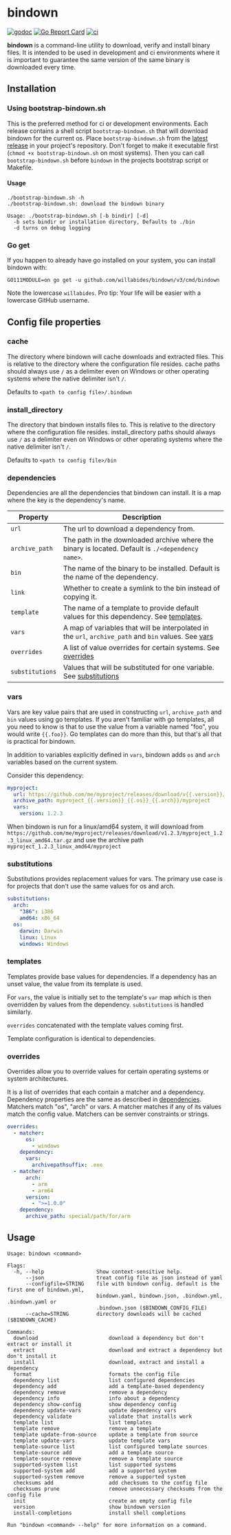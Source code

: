 # bindown

[![godoc](https://godoc.org/github.com/WillAbides/bindown?status.svg)](https://pkg.go.dev/github.com/willabides/bindown/v3)
[![Go Report Card](https://goreportcard.com/badge/github.com/WillAbides/bindown)](https://goreportcard.com/report/github.com/WillAbides/bindown)
[![ci](https://github.com/WillAbides/bindown/workflows/ci/badge.svg)](https://github.com/WillAbides/bindown/actions?query=workflow%3Aci+branch%3Amain+event%3Apush)

**bindown** is a command-line utility to download, verify and install binary files. It is intended to be used in
development and ci environments where it is important to guarantee the same version of the same binary is downloaded
every time.

## Installation

### Using bootstrap-bindown.sh

This is the preferred method for ci or development environments. Each release
contains a shell script `bootstrap-bindown.sh` that will download bindown for
the current os. Place `bootstrap-bindown.sh` from the
[latest release](https://github.com/WillAbides/bindown/releases/latest) in your
project's repository. Don't forget to make it executable first (`chmod +x
bootstrap-bindown.sh` on most systems). Then you can call `bootstrap-bindown.sh`
before `bindown` in the projects bootstrap script or Makefile.

#### Usage
```
./bootstrap-bindown.sh -h
./bootstrap-bindown.sh: download the bindown binary

Usage: ./bootstrap-bindown.sh [-b bindir] [-d]
  -b sets bindir or installation directory, Defaults to ./bin
  -d turns on debug logging
```

### Go get

If you happen to already have go installed on your system, you can install
bindown with:

```
GO111MODULE=on go get -u github.com/willabides/bindown/v3/cmd/bindown 
```

Note the lowercase `willabides`. Pro tip: Your life will be easier with a
lowercase GitHub username.

## Config file properties

### cache

The directory where bindown will cache downloads and extracted files. This is relative to the directory where
the configuration file resides. cache paths should always use `/` as a delimiter even on Windows or other
operating systems where the native delimiter isn't `/`.

Defaults to `<path to config file>/.bindown`

### install_directory

The directory that bindown installs files to. This is relative to the directory where the configuration file
resides. install_directory paths should always use `/` as a delimiter even on Windows or other operating systems
where the native delimiter isn't `/`.

Defaults to `<path to config file>/bin`

### dependencies

Dependencies are all the dependencies that bindown can install. It is a map where the key is the dependency's name.

 Property       | Description                                                                                       
----------------|----------------
`url`           | The url to download a dependency from.                                                            
`archive_path`  | The path in the downloaded archive where the binary is located. Default is `./<dependency name>`. 
`bin`           | The name of the binary to be installed. Default is the name of the dependency.                    
`link`          | Whether to create a symlink to the bin instead of copying it.                                     
`template`      | The name of a template to provide default values for this dependency. See [templates](#templates).            
`vars`          | A map of variables that will be interpolated in the `url`, `archive_path` and `bin` values. See [vars](#vars)
`overrides`     | A list of value overrides for certain systems. See [overrides](#overrides) 
`substitutions` | Values that will be substituted for one variable. See [substitutions](#substitutions) 

### vars

Vars are key value pairs that are used in constructing `url`, `archive_path` and `bin` values using go templates. If
 you aren't familiar with go templates, all you need to know is that to use the value from a variable named "foo", 
 you would write `{{.foo}}`. Go templates can do more than this, but that's all that is practical for bindown.
  
In addition to variables explicitly defined in `vars`, bindown adds `os` and `arch` variables based on the current
 system.
 
Consider this dependency:

```yaml
myproject:
  url: https://github.com/me/myproject/releases/download/v{{.version}}/myproject_{{.version}}_{{.os}}_{{.arch}}.tar.gz
  archive_path: myproject_{{.version}}_{{.os}}_{{.arch}}/myproject
  vars:
    version: 1.2.3
```

When bindown is run for a linux/amd64 system, it will download from 
`https://github.com/me/myproject/releases/download/v1.2.3/myproject_1.2.3_linux_amd64.tar.gz` and use the archive path 
`myproject_1.2.3_linux_amd64/myproject`

### substitutions

Substitutions provides replacement values for vars. The primary use case is for projects that don't use the same
 values for os and arch. 

```yaml
substitutions:
  arch:
    "386": i386
    amd64: x86_64
  os:
    darwin: Darwin
    linux: Linux
    windows: Windows
```

### templates

Templates provide base values for dependencies. If a dependency has an unset value, the value from its template is used.

For `vars`, the value is initially set to the template's `var` map which is then overridden by values from the
 dependency. `substitutions` is handled similarly.
 
`overrides` concatenated with the template values coming first.

Template configuration is identical to dependencies.

### overrides

Overrides allow you to override values for certain operating systems or system architectures. 

It is a list of overrides that each contain a matcher and a dependency. Dependency properties are the same as
 described in [dependencies](#dependencies). Matchers match "os", "arch" or vars. A matcher matches if any of its values
  match the config value. Matchers can be semver constraints or strings.

```yaml
overrides:
  - matcher:
      os:
        - windows
    dependency:
      vars:
        archivepathsuffix: .exe
  - matcher:
      arch:
        - arm
        - arm64
      version:
        - ">=1.0.0"
    dependency:
      archive_path: special/path/for/arm
```

## Usage
<!--- everything between the next line and the "end usage output" comment is generated by script/generate-readme --->
<!--- start usage output --->
```
Usage: bindown <command>

Flags:
  -h, --help                 Show context-sensitive help.
      --json                 treat config file as json instead of yaml
      --configfile=STRING    file with bindown config. default is the first one of bindown.yml,
                             bindown.yaml, bindown.json, .bindown.yml, .bindown.yaml or
                             .bindown.json ($BINDOWN_CONFIG_FILE)
      --cache=STRING         directory downloads will be cached ($BINDOWN_CACHE)

Commands:
  download                       download a dependency but don't extract or install it
  extract                        download and extract a dependency but don't install it
  install                        download, extract and install a dependency
  format                         formats the config file
  dependency list                list configured dependencies
  dependency add                 add a template-based dependency
  dependency remove              remove a dependency
  dependency info                info about a dependency
  dependency show-config         show dependency config
  dependency update-vars         update dependency vars
  dependency validate            validate that installs work
  template list                  list templates
  template remove                remove a template
  template update-from-source    update a template from source
  template update-vars           update template vars
  template-source list           list configured template sources
  template-source add            add a template source
  template-source remove         remove a template source
  supported-system list          list supported systems
  supported-system add           add a supported system
  supported-system remove        remove a supported system
  checksums add                  add checksums to the config file
  checksums prune                remove unnecessary checksums from the config file
  init                           create an empty config file
  version                        show bindown version
  install-completions            install shell completions

Run "bindown <command> --help" for more information on a command.
```
<!--- end usage output --->
